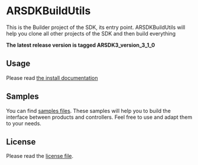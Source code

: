 ARSDKBuildUtils
===============

This is the Builder project of the SDK, its entry point. 
ARSDKBuildUtils will help you clone all other projects of the SDK and then build everything

**The latest release version is tagged ARSDK3_version_3_1_0**

Usage
-------------
Please read [the install documentation](https://github.com/ARDroneSDK3/Docs/blob/master/Installation/INSTALL)

Samples
---------
You can find [samples files](https://github.com/ARDroneSDK3/Samples.git). These samples will help you to build the interface between products and controllers. 
Feel free to use and adapt them to your needs.

License
---------
Please read the [license file](https://github.com/ARDroneSDK3/ARSDKBuildUtils/blob/master/LICENSE.md).
